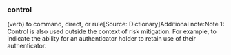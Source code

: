 ### control

(verb) to command, direct, or rule[Source: Dictionary]Additional note:Note 1: Control is also used outside the context of risk mitigation. For example, to indicate the ability for an authenticator holder to retain use of their authenticator.